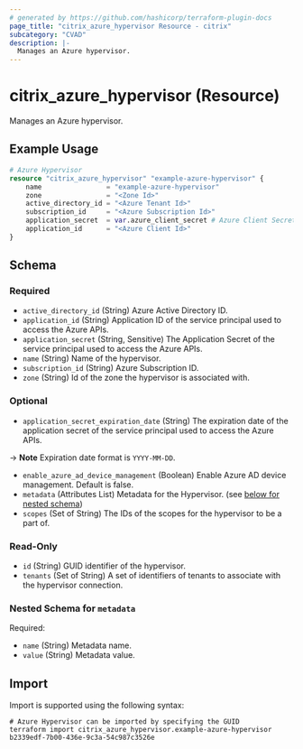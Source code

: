 ```yaml
---
# generated by https://github.com/hashicorp/terraform-plugin-docs
page_title: "citrix_azure_hypervisor Resource - citrix"
subcategory: "CVAD"
description: |-
  Manages an Azure hypervisor.
---
```


# citrix_azure_hypervisor (Resource)

Manages an Azure hypervisor.

## Example Usage

```terraform
# Azure Hypervisor
resource "citrix_azure_hypervisor" "example-azure-hypervisor" {
    name                = "example-azure-hypervisor"
    zone                = "<Zone Id>"
    active_directory_id = "<Azure Tenant Id>"
    subscription_id     = "<Azure Subscription Id>"
    application_secret  = var.azure_client_secret # Azure Client Secret from variable
    application_id      = "<Azure Client Id>"
}
```

<!-- schema generated by tfplugindocs -->
## Schema

### Required

- `active_directory_id` (String) Azure Active Directory ID.
- `application_id` (String) Application ID of the service principal used to access the Azure APIs.
- `application_secret` (String, Sensitive) The Application Secret of the service principal used to access the Azure APIs.
- `name` (String) Name of the hypervisor.
- `subscription_id` (String) Azure Subscription ID.
- `zone` (String) Id of the zone the hypervisor is associated with.

### Optional

- `application_secret_expiration_date` (String) The expiration date of the application secret of the service principal used to access the Azure APIs. 

-> **Note** Expiration date format is `YYYY-MM-DD`.
- `enable_azure_ad_device_management` (Boolean) Enable Azure AD device management. Default is false.
- `metadata` (Attributes List) Metadata for the Hypervisor. (see [below for nested schema](#nestedatt--metadata))
- `scopes` (Set of String) The IDs of the scopes for the hypervisor to be a part of.

### Read-Only

- `id` (String) GUID identifier of the hypervisor.
- `tenants` (Set of String) A set of identifiers of tenants to associate with the hypervisor connection.

<a id="nestedatt--metadata"></a>
### Nested Schema for `metadata`

Required:

- `name` (String) Metadata name.
- `value` (String) Metadata value.

## Import

Import is supported using the following syntax:

```shell
# Azure Hypervisor can be imported by specifying the GUID
terraform import citrix_azure_hypervisor.example-azure-hypervisor b2339edf-7b00-436e-9c3a-54c987c3526e
```